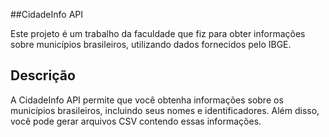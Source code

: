 ##CidadeInfo API

Este projeto é um trabalho da faculdade que fiz para obter informações sobre municípios brasileiros, utilizando dados fornecidos pelo IBGE.
## Descrição

A CidadeInfo API permite que você obtenha informações sobre os municípios brasileiros, incluindo seus nomes e identificadores. Além disso, você pode gerar arquivos CSV contendo essas informações.
